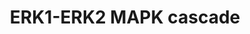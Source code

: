 ---
annotations:
- id: PW:0000102
  parent: signaling pathway
  type: Pathway Ontology
  value: the extracellular signal-regulated Raf/Mek/Erk signaling pathway
authors:
- SFGKrens
- Khanspers
- MaintBot
- Thomas
- Christine Chichester
- Marvin M2
- Andra
- DeSl
- Fehrhart
- Egonw
- Eweitz
citedin:
- link: PMC5727169
  title: 'Heart Failure Phenotypes Induced by Knockdown of DAPIT in Zebrafish: A New
    Insight into Mechanism of Dilated Cardiomyopathy (2017)'
- link: PMC3677916
  title: Liver transcriptome changes in zebrafish during acclimation to transport-associated
    stress (2013)
description: The MAPK signaling proteins are involved in many eukaryotic cellular
  processes and signaling networks. The upstream activation pathways for ERK1 and
  ERK2 are highly similar, and also many of their known downstream targets are common;
  however these genes exhibit different knockdown phenotypes and there are diverse
  roles for these kinases during embryogenesis. For ERK1 specific genes are involved
  in dorsal-ventral patterning and subsequent embryonic cell migration. For ERK2,
  several genes are involved in cell-migration, mesendoderm differentiation and patterning.
last-edited: 2021-05-27
organisms:
- Danio rerio
redirect_from:
- /index.php/Pathway:WP402
- /instance/WP402
- /instance/WP402_r118447
revision: r118447
schema-jsonld:
- '@context': https://schema.org/
  '@id': https://wikipathways.github.io/pathways/WP402.html
  '@type': Dataset
  creator:
    '@type': Organization
    name: WikiPathways
  description: The MAPK signaling proteins are involved in many eukaryotic cellular
    processes and signaling networks. The upstream activation pathways for ERK1 and
    ERK2 are highly similar, and also many of their known downstream targets are common;
    however these genes exhibit different knockdown phenotypes and there are diverse
    roles for these kinases during embryogenesis. For ERK1 specific genes are involved
    in dorsal-ventral patterning and subsequent embryonic cell migration. For ERK2,
    several genes are involved in cell-migration, mesendoderm differentiation and
    patterning.
  keywords:
  - AP-1
  - ER alpha
  - ERM
  - MAP3K8 / TPL-2 / Cot#
  - MBP
  - MEKK 4#
  - PAC1 / dusp2
  - PTP1b
  - Rap1a
  - aRAF#
  - aRAFl
  - atf1
  - atf2l
  - atf3
  - atf4
  - atf7a
  - atf7b
  - bad
  - braf
  - cPLA2
  - cebpb
  - cmyca
  - cmycb
  - creb1
  - cryab
  - eEf2K
  - egf
  - egfra
  - eif4e1a
  - eif4e1b
  - elk3
  - elk4 / sap1
  - fgf1
  - fgf10
  - fgf10b
  - fgf11#
  - fgf12#
  - fgf13
  - fgf13l
  - fgf14
  - fgf16
  - fgf17a
  - fgf17b
  - fgf18a
  - fgf18l#
  - fgf19#
  - fgf2
  - fgf20a#
  - fgf20b#
  - fgf21*
  - fgf22
  - fgf23
  - fgf24
  - fgf3
  - fgf4
  - fgf5
  - fgf6
  - fgf7
  - fgf8
  - fgfr1
  - fgfr1op2
  - fgfr2
  - fgfr3
  - fgfr4
  - fgfrl1a
  - fgfrl1b
  - fos
  - grb2
  - hRas
  - her1
  - hgf2#
  - hgfa
  - hsf1
  - igf
  - igf1ra
  - igf1rb
  - igf2
  - igf2r#
  - il17rd
  - jun
  - junb
  - junbl
  - kRASa
  - kdr
  - map2k1 / MEK1
  - map2k2  / MEK2
  - map2k4a
  - map2k6
  - map3k4  / Mekk4#
  - map3k5  / ask1#
  - map3k7 / tak1
  - map4k2
  - map4k5
  - mapk1 / ERK2
  - mapk14a / p38a
  - mapk14b / p38b
  - mapk15 / ERK7
  - mapk2k2
  - mapk3 / ERK1
  - mapk4 / ERK4
  - mapk6 / ERK3#
  - mapk7 /ERK5#
  - mapk8b
  - mapkapk2
  - mapkapk5
  - max
  - mknk2 / MNK2
  - mkp1 / dusp1
  - mkp2 / dusp4
  - mkp3 / dusp6
  - mos
  - mych
  - mycl1a
  - mycl1b
  - mycn
  - nRAS
  - ngf1b#
  - ngfr#
  - ngfra#
  - nr2f5
  - ntl
  - pdgfa
  - pdgfra
  - pdgfrb1#
  - pdgfrb2#
  - pea
  - raf1b
  - rps6ka1  / RSK1*
  - rps6ka3  / RSK2
  - rps6kal / RSK1
  - rras2
  - sh3gl2
  - sh3gl3
  - sh3glb1
  - sh3glb2
  - shc
  - sos1
  - sos2*
  - spry2
  - spry4
  - srf
  - tgfb1
  - tgfb2
  - tgfb3
  - tgfbr2
  - th
  - usf2
  - vegfaa
  - vegfc
  license: CC0
  name: ERK1-ERK2 MAPK cascade
seo: CreativeWork
title: ERK1-ERK2 MAPK cascade
wpid: WP402
---